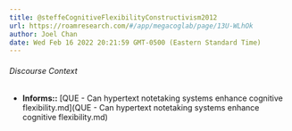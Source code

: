```yaml
---
title: @steffeCognitiveFlexibilityConstructivism2012
url: https://roamresearch.com/#/app/megacoglab/page/13U-WLhOk
author: Joel Chan
date: Wed Feb 16 2022 20:21:59 GMT-0500 (Eastern Standard Time)
---
```




###### Discourse Context

- **Informs::** [QUE - Can hypertext notetaking systems enhance cognitive flexibility.md](QUE - Can hypertext notetaking systems enhance cognitive flexibility.md)

